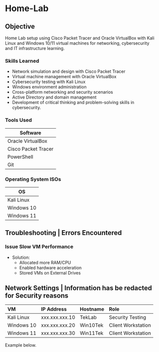 # Home-Lab

## Objective

Home Lab setup using Cisco Packet Tracer and Oracle VirtualBox with Kali Linux and Windows 10/11 virtual machines for networking, cybersecurity and IT infrastructure learning.

### Skills Learned

- Network simulation and design with Cisco Packet Tracer
- Virtual machine management with Oracle VirtualBox
- Cybersecurity testing with Kali Linux
- Windows environment administration
- Cross-platform networking and security scenarios
- Active Directory and domain management
- Development of critical thinking and problem-solving skills in cybersecurity.

### Tools Used
| Software                                        |
|-----------------------------------------------|
| Oracle VirtualBox       | 
| Cisco Packet Tracer |
| PowerShell         | 
| Git    | 

### Operating System ISOs
| OS                                        |
|-----------------------------------------------|
| Kali Linux      | 
| Windows 10 |
| Windows 11   | 

## Troubleshooting | Errors Encountered
### Issue Slow VM Performance
- Solution:
  - Allocated more RAM/CPU
  - Enabled hardware acceleration
  - Stored VMs on External Drives

## Network Settings | Information has be redacted for Security reasons

| VM | IP Address | Hostname | Role |
| :------------- | :--------------- | :------- | :---------------- |
| Kali Linux | xxx.xxx.xxx.10 | TekLab | Security Testing |
| Windows 10 | xxx.xxx.xxx.20 | Win10Tek | Client Workstation |
| Windows 11 | xxx.xxx.xxx.30 | Win11Tek | Client Workstation |


Example below.


